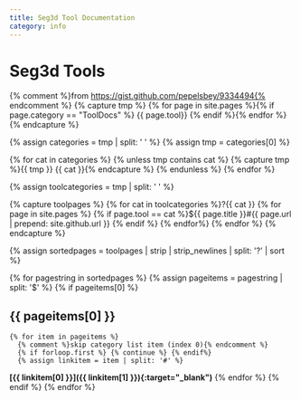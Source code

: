 ```yaml
---
title: Seg3d Tool Documentation
category: info 
---
```


# Seg3d Tools

{% comment %}from https://gist.github.com/pepelsbey/9334494{% endcomment %}
{% capture tmp %}
{% for page in site.pages %}{% if page.category == "ToolDocs" %} {{ page.tool}} {% endif %}{% endfor %}
{% endcapture %}

{% assign categories = tmp | split: ' ' %}
{% assign tmp = categories[0] %}

{% for cat in categories %}
  {% unless tmp contains cat %}
    {% capture tmp %}{{ tmp }} {{ cat }}{% endcapture %}
  {% endunless %}
{% endfor %}

{% assign toolcategories = tmp | split: ' ' %}

{% capture toolpages %}
  {% for cat in toolcategories %}?{{ cat }}
    {% for page in site.pages %}
      {% if page.tool == cat %}${{ page.title }}#{{ page.url | prepend: site.github.url }}
      {% endif %}
    {% endfor%}
  {% endfor %}
{% endcapture %}

{% assign sortedpages = toolpages | strip | strip_newlines | split: '?' | sort %}

{% for pagestring in sortedpages %}
  {% assign pageitems = pagestring | split: '$' %}
  {% if pageitems[0] %}
## {{ pageitems[0] }}
    {% for item in pageitems %}
      {% comment %}skip category list item (index 0){% endcomment %}
      {% if forloop.first %} {% continue %} {% endif%}
      {% assign linkitem = item | split: '#' %}
**[{{ linkitem[0] }}]({{ linkitem[1] }}){:target="_blank")**
    {% endfor %}
  {% endif %}
{% endfor %}
